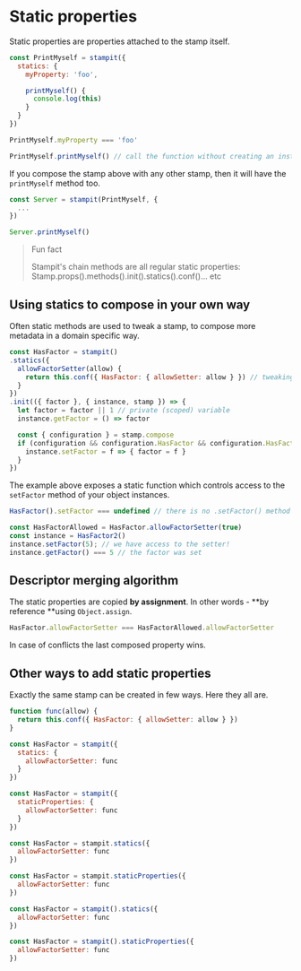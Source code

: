 # Static properties

Static properties are properties attached to the stamp itself.

```js
const PrintMyself = stampit({
  statics: {
    myProperty: 'foo',

    printMyself() {
      console.log(this)
    }
  }
})

PrintMyself.myProperty === 'foo'

PrintMyself.printMyself() // call the function without creating an instance of the stamp
```

If you compose the stamp above with any other stamp, then it will have the `printMyself` method too.

```js
const Server = stampit(PrintMyself, {
  ...
})

Server.printMyself()
```

> Fun fact
>
> Stampit's chain methods are all regular static properties: Stamp.props\(\).methods\(\).init\(\).statics\(\).conf\(\)... etc

## Using statics to compose in your own way

Often static methods are used to tweak a stamp, to compose more metadata in a domain specific way.

```js
const HasFactor = stampit()
.statics({
  allowFactorSetter(allow) {
    return this.conf({ HasFactor: { allowSetter: allow } }) // tweaking the stamp. Using conf() static method
  }
})
.init(({ factor }, { instance, stamp }) => {
  let factor = factor || 1 // private (scoped) variable
  instance.getFactor = () => factor

  const { configuration } = stamp.compose
  if (configuration && configuration.HasFactor && configuration.HasFactor.addFactorSetter) {
    instance.setFactor = f => { factor = f }
  }
})
```

The example above exposes a static function which controls access to the `setFactor` method of your object instances.

```js
HasFactor().setFactor === undefined // there is no .setFactor() method

const HasFactorAllowed = HasFactor.allowFactorSetter(true)
const instance = HasFactor2()
instance.setFactor(5); // we have access to the setter!
instance.getFactor() === 5 // the factor was set
```

## Descriptor merging algorithm

The static properties are copied **by assignment**. In other words - **by reference **using `Object.assign`.

```js
HasFactor.allowFactorSetter === HasFactorAllowed.allowFactorSetter
```

In case of conflicts the last composed property wins.

## Other ways to add static properties

Exactly the same stamp can be created in few ways. Here they all are.

```js
function func(allow) {
  return this.conf({ HasFactor: { allowSetter: allow } })
}

const HasFactor = stampit({
  statics: {
    allowFactorSetter: func
  }
})

const HasFactor = stampit({
  staticProperties: {
    allowFactorSetter: func
  }
})

const HasFactor = stampit.statics({
  allowFactorSetter: func
})

const HasFactor = stampit.staticProperties({
  allowFactorSetter: func
})

const HasFactor = stampit().statics({
  allowFactorSetter: func
})

const HasFactor = stampit().staticProperties({
  allowFactorSetter: func
})
```



